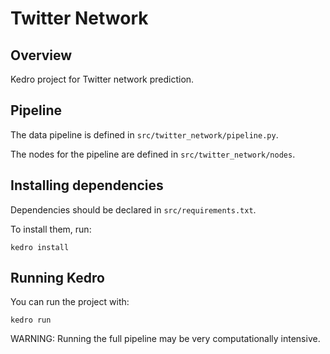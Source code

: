 # Twitter Network

## Overview

Kedro project for Twitter network prediction.

## Pipeline
The data pipeline is defined in `src/twitter_network/pipeline.py`.

The nodes for the pipeline are defined in `src/twitter_network/nodes`.

## Installing dependencies

Dependencies should be declared in `src/requirements.txt`.

To install them, run:

```
kedro install
```

## Running Kedro

You can run the project with:

```
kedro run
```

WARNING: Running the full pipeline may be very computationally intensive.
